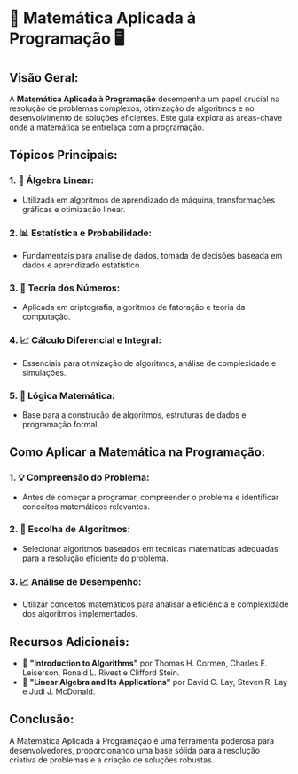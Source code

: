 # 🧮 Matemática Aplicada à Programação 🖥️

## **Visão Geral:**

A **Matemática Aplicada à Programação** desempenha um papel crucial na resolução de problemas complexos, otimização de algoritmos e no desenvolvimento de soluções eficientes. Este guia explora as áreas-chave onde a matemática se entrelaça com a programação.

## **Tópicos Principais:**

### **1. 📏 Álgebra Linear:**
   - Utilizada em algoritmos de aprendizado de máquina, transformações gráficas e otimização linear.

### **2. 📊 Estatística e Probabilidade:**
   - Fundamentais para análise de dados, tomada de decisões baseada em dados e aprendizado estatístico.

### **3. 🔢 Teoria dos Números:**
   - Aplicada em criptografia, algoritmos de fatoração e teoria da computação.

### **4. 📈 Cálculo Diferencial e Integral:**
   - Essenciais para otimização de algoritmos, análise de complexidade e simulações.

### **5. 🎲 Lógica Matemática:**
   - Base para a construção de algoritmos, estruturas de dados e programação formal.

## **Como Aplicar a Matemática na Programação:**

### **1. 💡 Compreensão do Problema:**
   - Antes de começar a programar, compreender o problema e identificar conceitos matemáticos relevantes.

### **2. 🤔 Escolha de Algoritmos:**
   - Selecionar algoritmos baseados em técnicas matemáticas adequadas para a resolução eficiente do problema.

### **3. 📈 Análise de Desempenho:**
   - Utilizar conceitos matemáticos para analisar a eficiência e complexidade dos algoritmos implementados.

## **Recursos Adicionais:**

- 📘 **"Introduction to Algorithms"** por Thomas H. Cormen, Charles E. Leiserson, Ronald L. Rivest e Clifford Stein.
- 📗 **"Linear Algebra and Its Applications"** por David C. Lay, Steven R. Lay e Judi J. McDonald.

## **Conclusão:**

A Matemática Aplicada à Programação é uma ferramenta poderosa para desenvolvedores, proporcionando uma base sólida para a resolução criativa de problemas e a criação de soluções robustas.
